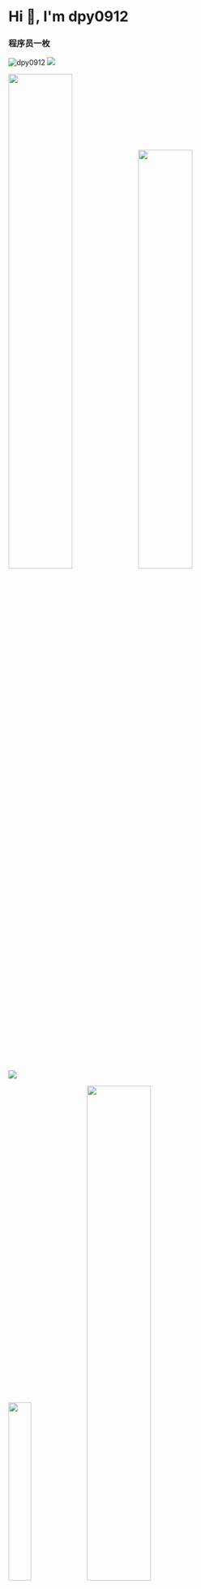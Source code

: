 <h1 align="left">Hi 👋, I'm dpy0912</h1>

<h3 align="left">程序员一枚</h3>

<p align="left"> 
  <img src="https://komarev.com/ghpvc/?username=dpy0912&label=Profile%20views&color=0e75b6&style=flat" alt="dpy0912" />
  <a href="https://www.oscs1024.com/project/oscs/dpy0912/SunOfBeacheRN?ref=badge_small" alt="OSCS Status">
    <img src="https://www.oscs1024.com/platform/badge/dpy0912/SunOfBeacheRN.svg?size=small"/>
  </a>
</p>

<p align = "left">
  <img src = "https://github-readme-stats.vercel.app/api?username=dpy0912&count_private=true&show_icons=true&theme=github" width="50%">
  <img src = "https://github-readme-streak-stats.herokuapp.com/?user=dpy0912&theme=vue" width="46%">
</p>

<p align = "left">
 <img src="https://activity-graph.herokuapp.com/graph?username=dpy0912&theme=react-dark">
</p>

<p align = "left" >
  <img src = "https://github-readme-stats.vercel.app/api/top-langs/?username=dpy0912&theme=xcode" width="30%">
  <img src = "https://github-profile-trophy.vercel.app/?username=dpy0912&theme=merko" width="50%" >
</p>
